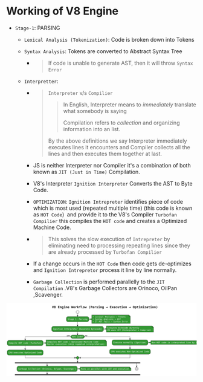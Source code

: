 # Working of V8 Engine

- `Stage-1`: PARSING
  
  - `Lexical Analysis (Tokenization)`: Code is broken down into Tokens
  
  - `Syntax Analysis`: Tokens are converted to Abstract Syntax Tree
    
    - > If code is unable to generate AST, then it will throw `Syntax Error`
  
  - `Interpretter`: 
    
    - > `Interpreter` v/s `Compilier` 
      > 
      > > In English, Interpreter means to *immediately* translate what somebody is saying
      > > 
      > > Compilation refers to *collection* and organizing information into an list.
      > 
      > By the above definitions we say Interpreter immediately executes lines it encounters and Compiler collects all the lines and then executes them together at last.
    
    - JS is neither Interpreter nor Compiler it's  a combination of both known as `JIT (Just in Time)` Compilation.
    
    - V8's Interpreter `Ignition Interpreter` Converts the AST to Byte Code. 
    
    - `OPTIMIZATION`:   `Ignition Intrepreter` identifies  piece of code which is most used (repeated multiple time) (this code is known as `HOT Code`)  and provide it to the V8's Compiler `Turbofan Compilier` this compiles the `HOT code` and creates a Optimized Machine Code.  
    
    - > This solves the slow execution of `Intrepreter` by eliminating need to processing repeating lines since they are already processed by `Turbofan Compilier` 
    
    - If a change occurs in the `HOT Code` then code gets de-optimizes and `Ignition Intrepretor` process it line by line normally.
    
    - `Garbage Collection` is performed parallelly to the `JIT Compilation` .V8's Garbage Collectors are Orinoco, OilPan ,Scavenger.

![](..\Diagrams\Working%20of%20V8%20Engine.png)
